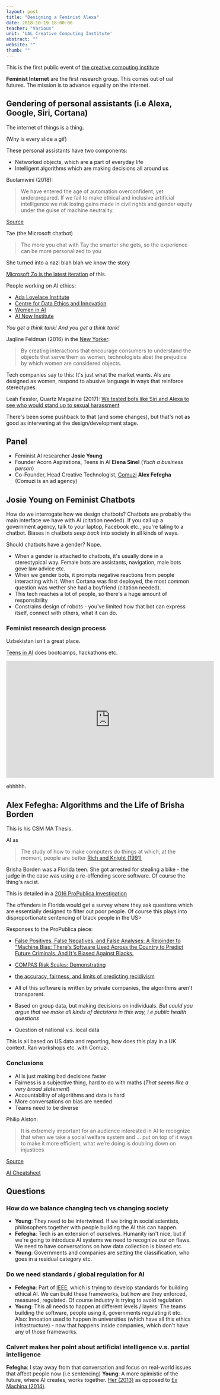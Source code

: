 ```yaml
---
layout: post
title: "Designing a Feminist Alexa"
date: 2018-10-19 18:00:00
teacher: "Various"
unit: 'UAL Creative Computing Institute'
abstract: ""
website: ""
thumb: ""
---
```


This is the first public event of [the creative computing institute](https://www.arts.ac.uk/creative-computing-institute)

**Feminist Internet** are the first research group. This comes out of ual futures. The mission is to advance equality on the internet.

## Gendering of personal assistants (i.e Alexa, Google, Siri, Cortana)

The internet of things is a thing.

(Why is every slide a gif)

These personal assistants have two components:
- Networked objects, which are a part of everyday life 
- Intelligent algorithms which are making decisions all around us

Buolamwini (2018): 
> We have entered the age of automation overconfident, yet underprepared. If we fail to make ethical and inclusive artificial intelligence we risk losing gains made in civil rights and gender equity under the guise of machine neutrality.

[Source](http://news.mit.edu/2018/study-finds-gender-skin-type-bias-artificial-intelligence-systems-0212)


Tae (the Microsoft chatbot)
> The more you chat with Tay the smarter she gets, so the experience can be more personalized to you

She turned into a nazi blah blah we know the story

[Microsoft Zo is the latest iteration](https://www.zo.ai/) of this.

People working on AI ethics:

- [Ada Lovelace Institute](https://www.adalovelaceinstitute.org/)
- [Centre for Data Ethics and Innovation](https://www.gov.uk/government/consultations/consultation-on-the-centre-for-data-ethics-and-innovation/centre-for-data-ethics-and-innovation-consultation)
- [Women in AI](http://womeninai.co/)
- [AI Now Institute](https://ainowinstitute.org/)

*You get a think tank! And you get a think tank!*

Jaqline Feldman (2016) in the [New Yorker](https://www.newyorker.com/tech/annals-of-technology/the-bot-politic):

> By creating interactions that encourage consumers to understand the objects that serve them as women, technologists abet the prejudice by which women are considered objects.

Tech companies say to this: It's just what the market wants. AIs are designed as women, respond to abusive language in ways that reinforce stereotypes.

Leah Fessler, Quartz Magazine (2017): [We tested bots like Siri and Alexa to see who would stand up to sexual harassment](https://qz.com/911681/we-tested-apples-siri-amazon-echos-alexa-microsofts-cortana-and-googles-google-home-to-see-which-personal-assistant-bots-stand-up-for-themselves-in-the-face-of-sexual-harassment/)

There's been some pushback to that (and some changes), but that's not as good as intervening at the design/development stage.

## Panel

- Feminist AI researcher **Josie Young**
- Founder Acorn Aspirations, Teens in AI **Elena Sinel** (*Yuch a business person*)
- Co-Founder, Head Creative Technologist, [Comuzi](https://comuzi.xyz/) **Alex Fefegha** (Comuzi is an ad agency)

## Josie Young on Feminist Chatbots

How do we interrogate how we design chatbots? Chatbots are probably the main interface we have with AI (citation needed). If you call up a government agency, talk to your laptop, Facebook etc., you're taling to a chatbot. Biases in chatbots *seep back* into society in all kinds of ways.

Should chatbots have a gender? Nope.

- When a gender is attached to chatbots, it's usually done in a stereotypical way.  Female bots are assistants, navigation, male bots gove law advice etc.
- When we gender bots, it prompts negative reactions from people interacting with it. When Cortana was first deployed, the most common question was wether she had a boyfriend (citation needed).
- This tech reaches a lot of people, so there's a huge amount of responsibility
- Constrains design of robots - you've limited how that bot can express itself, connect with others, what it can do. 

### Feminist research design process

Uzbekistan isn't a great place.

[Teens in AI](https://teensinai.com/) does bootcamps, hackathons etc.

<iframe width="560" height="315" src="https://www.youtube.com/embed/61zXhXcf6Vw" frameborder="0" allow="autoplay; encrypted-media" allowfullscreen></iframe>

ehhhhh.

## Alex Fefegha: Algorithms and the Life of Brisha Borden

This is his CSM MA Thesis.

AI as
> The study of how to make computers do things at which, at the moment, people are better
[Rich and Knight (1991)](https://people.eecs.berkeley.edu/~russell/intro.html)

Brisha Borden was a Florida teen. She got arrested for stealing a bike - the judge in the case was using a re-offending score software. Of course the thing's racist.

This is detailed in a [2016 ProPublica Investigation](https://www.propublica.org/article/machine-bias-risk-assessments-in-criminal-sentencing)

The offenders in Florida would get a survey where they ask questions which are essentially designed to filter out poor people. Of course this plays into disproportionate sentencing of black people in the US>

Responses to the ProPublica piece: 

- [False Positives, False Negatives, and False Analyses: A Rejoinder to "Machine Bias: There's Software Used Across the Country to Predict Future Criminals. And It's Biased Against Blacks.](http://www.uscourts.gov/federal-probation-journal/2016/09/false-positives-false-negatives-and-false-analyses-rejoinder)
- [COMPAS Risk Scales: Demonstrating](http://go.volarisgroup.com/rs/430-MBX-989/images/ProPublica_Commentary_Final_070616.pdf)
- [the accuracy, fairness, and limits of predicting recidivism](http://advances.sciencemag.org/content/4/1/eaao5580)

- All of this software is written by private companies, the algorithms aren't transparent. 
- Based on group data, but making decisions on individuals. *But could you argue that we make all kinds of decisions in this way, i.e public health questions*
- Question of national v.s. local data 

This is all based on US data and reporting, how does this play in a UK context. Ran workshops etc. with Comuzi.

### Conclusions

- AI is just making bad decisions faster
- Fairness is a subjective thing, hard to do with maths (*That seems like a very broad statement*)
- Accountability of algorithms and data is hard
- More conversations on bias are needed
- Teams need to be diverse

Philip Alston:

> It is extremely important for an audience interested in AI to recognize that when we take a social welfare system and ... put on top of it ways to make it more efficient, what we’re doing is doubling down on injustices

[Source](https://www.fastcompany.com/90252753/a-skeptics-guide-to-thinking-about-ai)

[AI Cheatsheet](https://aicheatsheet.comuzi.xyz/)

## Questions

### How do we balance changing tech vs changing society

- **Young**: They need to be intertwined. If we bring in social scientists, philosophers together with people building the AI this can happen.
- **Fefegha**: Tech is an extension of ourselves. Humanity isn't nice, but if we're going to introduce AI systems we need to recognize our on flaws. We need to have conversations on how data collection is biased etc.
- **Young**: Governments and companies are setting the classification, who goes in a residual category etc. 

### Do we need standards / global regulation for AI

- **Fefegha**: Part of [IEEE](https://www.ieee.org/), which is trying to develop standards for building ethical AI. We can build these frameworks, but how are they enforced, measured, regulated. Of course industry is trying to avoid regulation.
- **Young**: This all needs to happen at different levels / layers: The teams building the software, people using it, governments regulating it etc. Also: Innoation used to happen in universities (which have all this ethics infrastructure) - now that happens inside companies, which don't have any of those frameworks.

### Calvert makes her point about artificial intelligence v.s. partial intelligence

**Fefegha**: I stay away from that conversation and focus on real-world issues that affect people now (i.e sentencing)
**Young**: A more opimistic of the future, where AI creates, works together. [Her (2013)](https://www.imdb.com/title/tt1798709/) as opposed to [Ex Machina (2014)](https://www.imdb.com/title/tt0470752/).